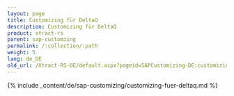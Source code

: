 ```yaml
---
layout: page
title: Customizing für DeltaQ
description: Customizing für DeltaQ
product: xtract-rs
parent: sap-customzing
permalink: /:collection/:path
weight: 5
lang: de_DE
old_url: /Xtract-RS-DE/default.aspx?pageid=SAPCustomizing-DE:customizing-fuer-deltaq
---
```


{% include _content/de/sap-customizing/customizing-fuer-deltaq.md  %}